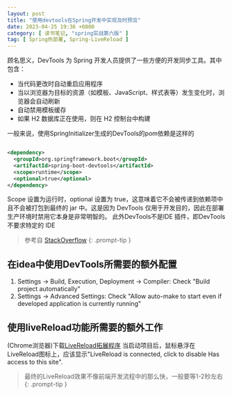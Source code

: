 ```yaml
---
layout: post
title: "使用devtools在Spring开发中实现及时预览"
date: 2023-04-25 19:36 +0800
category: [ 读书笔记, "spring实战第六版" ]
tag: [ Spring热部署, Spring-LiveReload ]
---
```


顾名思义，DevTools 为 Spring 开发人员提供了一些方便的开发同步工具。其中包含：

- 当代码更改时自动重启应用程序
- 当以浏览器为目标的资源（如模板、JavaScript、样式表等）发生变化时，浏览器会自动刷新
- 自动禁用模板缓存
- 如果 H2 数据库正在使用，则在 H2 控制台中构建

一般来说，使用SpringInitializer生成的DevTools的pom依赖是这样的

```xml

<dependency>
  <groupId>org.springframework.boot</groupId>
  <artifactId>spring-boot-devtools</artifactId>
  <scope>runtime</scope>
  <optional>true</optional>
</dependency>
```
Scope 设置为运行时，optional 设置为 true，这意味着它不会被传递到依赖项中且不会被打包到最终的 jar 中。这是因为 DevTools
仅用于开发目的，因此在部署生产环境时禁用它本身是非常明智的。
此外DevTools不是IDE 插件，即DevTools不要求特定的 IDE

>参考自 [StackOverflow](https://stackoverflow.com/questions/69449905/how-to-enable-spring-boot-live-dev-tools-on-intellij-2021-2-to-rebuild-classes-a)
{: .prompt-tip }
## 在idea中使用DevTools所需要的额外配置

1. Settings -> Build, Execution, Deployment -> Compiler: Check "Build project automatically"
2. Settings -> Advanced Settings: Check "Allow auto-make to start even if developed application is currently running"

## 使用liveReload功能所需要的额外工作
(Chrome浏览器)下载[LiveReload拓展程序](https://chrome.google.com/webstore/detail/livereload/jnihajbhpnppcggbcgedagnkighmdlei)
当启动项目后，鼠标悬浮在LiveReload图标上，应该显示"LiveReload is connected, click to disable Has access to this site".

>最终的LiveReload效果不像前端开发流程中的那么快，一般要等1-2秒左右
{: .prompt-tip }
